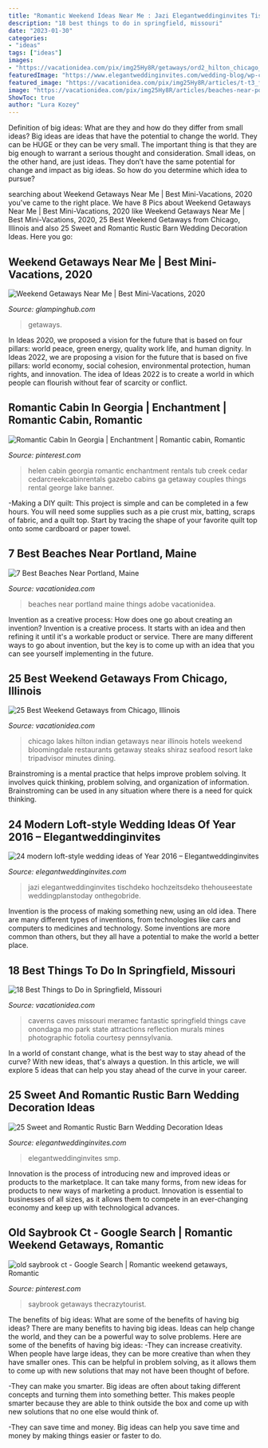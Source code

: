 ```yaml
---
title: "Romantic Weekend Ideas Near Me : Jazi Elegantweddinginvites Tischdeko Hochzeitsdeko Thehouseestate Weddingplanstoday Onthegobride"
description: "18 best things to do in springfield, missouri"
date: "2023-01-30"
categories:
- "ideas"
tags: ["ideas"]
images:
- "https://vacationidea.com/pix/img25Hy8R/getaways/ord2_hilton_chicago_indian_lakes_-__4460_mobi.jpg"
featuredImage: "https://www.elegantweddinginvites.com/wedding-blog/wp-content/uploads/2017/06/romantic-indoor-barn-wedding-aisle-decoration-ideas-with-lights.jpg"
featured_image: "https://vacationidea.com/pix/img25Hy8R/articles/t-t3_fantastic_caverns__5597_mobi.jpg"
image: "https://vacationidea.com/pix/img25Hy8R/articles/beaches-near-portland-me_t5.jpg"
ShowToc: true
author: "Lura Kozey"
---
```



Definition of big ideas: What are they and how do they differ from small ideas?
Big ideas are ideas that have the potential to change the world. They can be HUGE or they can be very small. The important thing is that they are big enough to warrant a serious thought and consideration. Small ideas, on the other hand, are just ideas. They don’t have the same potential for change and impact as big ideas. So how do you determine which idea to pursue?

	

		
searching about Weekend Getaways Near Me | Best Mini-Vacations, 2020 you've came to the right place. We have 8 Pics about Weekend Getaways Near Me | Best Mini-Vacations, 2020 like Weekend Getaways Near Me | Best Mini-Vacations, 2020, 25 Best Weekend Getaways from Chicago, Illinois and also 25 Sweet and Romantic Rustic Barn Wedding Decoration Ideas. Here you go:
		
    
## Weekend Getaways Near Me | Best Mini-Vacations, 2020

<img loading=lazy src="https://glampinghub.com/blog/wp-content/uploads/2020/10/pennsylvania-1.jpg" onerror="this.onerror=null;this.src='https://tse3.mm.bing.net/th?id=OIP.GJZdF9jyeMEozQ8oFi1SnAHaEK&amp;pid=15.1';" alt="Weekend Getaways Near Me | Best Mini-Vacations, 2020">

_Source: glampinghub.com_

>getaways. 

	

In Ideas 2020, we proposed a vision for the future that is based on four pillars: world peace, green energy, quality work life, and human dignity. In Ideas 2022, we are proposing a vision for the future that is based on five pillars: world economy, social cohesion, environmental protection, human rights, and innovation. The idea of Ideas 2022 is to create a world in which people can flourish without fear of scarcity or conflict.

    
## Romantic Cabin In Georgia | Enchantment | Romantic Cabin, Romantic

<img loading=lazy src="https://i.pinimg.com/originals/96/3b/46/963b46f6130fd444e1f0e9381490aafb.jpg" onerror="this.onerror=null;this.src='https://tse4.mm.bing.net/th?id=OIP.HYkK8aOtSM87IEhvClWBQAHaE7&amp;pid=15.1';" alt="Romantic Cabin In Georgia | Enchantment | Romantic cabin, Romantic">

_Source: pinterest.com_

>helen cabin georgia romantic enchantment rentals tub creek cedar cedarcreekcabinrentals gazebo cabins ga getaway couples things rental george lake banner. 

	

-Making a DIY quilt: This project is simple and can be completed in a few hours. You will need some supplies such as a pie crust mix, batting, scraps of fabric, and a quilt top. Start by tracing the shape of your favorite quilt top onto some cardboard or paper towel.

    
## 7 Best Beaches Near Portland, Maine

<img loading=lazy src="https://vacationidea.com/pix/img25Hy8R/articles/beaches-near-portland-me_t5.jpg" onerror="this.onerror=null;this.src='https://tse4.mm.bing.net/th?id=OIP.btjXPZojhe58vjiiYakKjwHaD6&amp;pid=15.1';" alt="7 Best Beaches Near Portland, Maine">

_Source: vacationidea.com_

>beaches near portland maine things adobe vacationidea. 

	

Invention as a creative process: How does one go about creating an invention?
Invention is a creative process. It starts with an idea and then refining it until it's a workable product or service. There are many different ways to go about invention, but the key is to come up with an idea that you can see yourself implementing in the future.

    
## 25 Best Weekend Getaways From Chicago, Illinois

<img loading=lazy src="https://vacationidea.com/pix/img25Hy8R/getaways/ord2_hilton_chicago_indian_lakes_-__4460_mobi.jpg" onerror="this.onerror=null;this.src='https://tse2.mm.bing.net/th?id=OIP.wNYOJU1UlIdpgDlN6KSa2gAAAA&amp;pid=15.1';" alt="25 Best Weekend Getaways from Chicago, Illinois">

_Source: vacationidea.com_

>chicago lakes hilton indian getaways near illinois hotels weekend bloomingdale restaurants getaway steaks shiraz seafood resort lake tripadvisor minutes dining. 

	

Brainstroming is a mental practice that helps improve problem solving. It involves quick thinking, problem solving, and organization of information. Brainstroming can be used in any situation where there is a need for quick thinking.

    
## 24 Modern Loft-style Wedding Ideas Of Year 2016 – Elegantweddinginvites

<img loading=lazy src="https://www.elegantweddinginvites.com/wedding-blog/wp-content/uploads/2015/10/romantic-and-classic-city-view-loft-wedding.jpg" onerror="this.onerror=null;this.src='https://tse1.mm.bing.net/th?id=OIP.AuIAcjD0i4C1bO8hkOKXCgHaLH&amp;pid=15.1';" alt="24 modern loft-style wedding ideas of Year 2016 – Elegantweddinginvites">

_Source: elegantweddinginvites.com_

>jazi elegantweddinginvites tischdeko hochzeitsdeko thehouseestate weddingplanstoday onthegobride. 

	

Invention is the process of making something new, using an old idea. There are many different types of inventions, from technologies like cars and computers to medicines and technology. Some inventions are more common than others, but they all have a potential to make the world a better place.

    
## 18 Best Things To Do In Springfield, Missouri

<img loading=lazy src="https://vacationidea.com/pix/img25Hy8R/articles/t-t3_fantastic_caverns__5597_mobi.jpg" onerror="this.onerror=null;this.src='https://tse4.mm.bing.net/th?id=OIP.5xp3qQC0efrHYowogWBQXQHaE7&amp;pid=15.1';" alt="18 Best Things to Do in Springfield, Missouri">

_Source: vacationidea.com_

>caverns caves missouri meramec fantastic springfield things cave onondaga mo park state attractions reflection murals mines photographic fotolia courtesy pennsylvania. 

	

In a world of constant change, what is the best way to stay ahead of the curve? With new ideas, that's always a question. In this article, we will explore 5 ideas that can help you stay ahead of the curve in your career.

    
## 25 Sweet And Romantic Rustic Barn Wedding Decoration Ideas

<img loading=lazy src="https://www.elegantweddinginvites.com/wedding-blog/wp-content/uploads/2017/06/romantic-indoor-barn-wedding-aisle-decoration-ideas-with-lights.jpg" onerror="this.onerror=null;this.src='https://tse4.mm.bing.net/th?id=OIP.e1LYYuw9teOAwi3xlObYwQHaLH&amp;pid=15.1';" alt="25 Sweet and Romantic Rustic Barn Wedding Decoration Ideas">

_Source: elegantweddinginvites.com_

>elegantweddinginvites smp. 

	

Innovation is the process of introducing new and improved ideas or products to the marketplace. It can take many forms, from new ideas for products to new ways of marketing a product. Innovation is essential to businesses of all sizes, as it allows them to compete in an ever-changing economy and keep up with technological advances.

    
## Old Saybrook Ct - Google Search | Romantic Weekend Getaways, Romantic

<img loading=lazy src="https://i.pinimg.com/736x/49/17/fa/4917faf5db6c1bed7a5807c8aea3f1f8.jpg" onerror="this.onerror=null;this.src='https://tse1.mm.bing.net/th?id=OIP.SMhRBkh3s1d9TIaEa-5WoAHaE7&amp;pid=15.1';" alt="old saybrook ct - Google Search | Romantic weekend getaways, Romantic">

_Source: pinterest.com_

>saybrook getaways thecrazytourist. 

	

The benefits of big ideas: What are some of the benefits of having big ideas?
There are many benefits to having big ideas. Ideas can help change the world, and they can be a powerful way to solve problems. Here are some of the benefits of having big ideas: 
-They can increase creativity. When people have large ideas, they can be more creative than when they have smaller ones. This can be helpful in problem solving, as it allows them to come up with new solutions that may not have been thought of before. 

-They can make you smarter. Big ideas are often about taking different concepts and turning them into something better. This makes people smarter because they are able to think outside the box and come up with new solutions that no one else would think of. 

-They can save time and money. Big ideas can help you save time and money by making things easier or faster to do.

